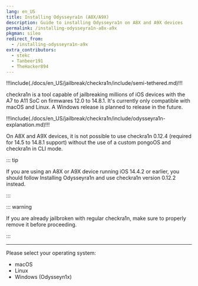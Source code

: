 ```yaml
---
lang: en_US
title: Installing Odysseyra1n (A8X/A9X)
description: Guide to installing Odysseyra1n on A8X and A9X devices
permalink: /installing-odysseyra1n-a8x-a9x
pkgman: sileo
redirect_from:
  - /installing-odysseyra1n-a9x
extra_contributors:
  - stekc
  - Tanbeer191
  - TheHacker894
---
```


!!!include(./docs/en_US/jailbreak/checkra1n/include/semi-tethered.md)!!!

checkra1n is a tool capable of jailbreaking millions of iOS devices with the A7 to A11 SoC on firmwares 12.0 to 14.8.1. It's currently only compatible with macOS and Linux. A Windows release is planned to release in the future.

!!!include(./docs/en_US/jailbreak/checkra1n/include/odysseyra1n-explanation.md)!!!

On A8X and A9X devices, it is not possible to use checkra1n 0.12.4 (required for 14.5 to 14.8.1 support) without the use of a custom pongoOS and checkra1n in CLI mode.

::: tip

If you are using an A8X or A9X device running iOS 14.4.2 or earlier, you should follow <router-link to="/installing-odysseyra1n">Installing Odysseyra1n</router-link> and use checkra1n version 0.12.2 instead.

:::

::: warning

If you are already jailbroken with regular checkra1n, make sure to properly <router-link to="/removing-checkra1n">remove it</router-link> before proceeding.

:::

---

Please select your operating system:
- <router-link to="/installing-odysseyra1n-a8x-a9x/macos/">macOS</router-link>
- <router-link to="/installing-odysseyra1n-a8x-a9x/linux/">Linux</router-link>
- <router-link to="/using-odysseyn1x-a8x-a9x/">Windows (Odysseyn1x)</router-link>
